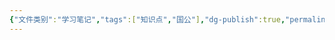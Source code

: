 ```yaml
---
{"文件类别":"学习笔记","tags":["知识点","国公"],"dg-publish":true,"permalink":"/学习笔记studyup/国际公法/国际组织/","dgPassFrontmatter":true,"created":"2024-09-23T21:21:16.668+08:00","updated":"2024-10-25T12:10:38.829+08:00"}
---
```


